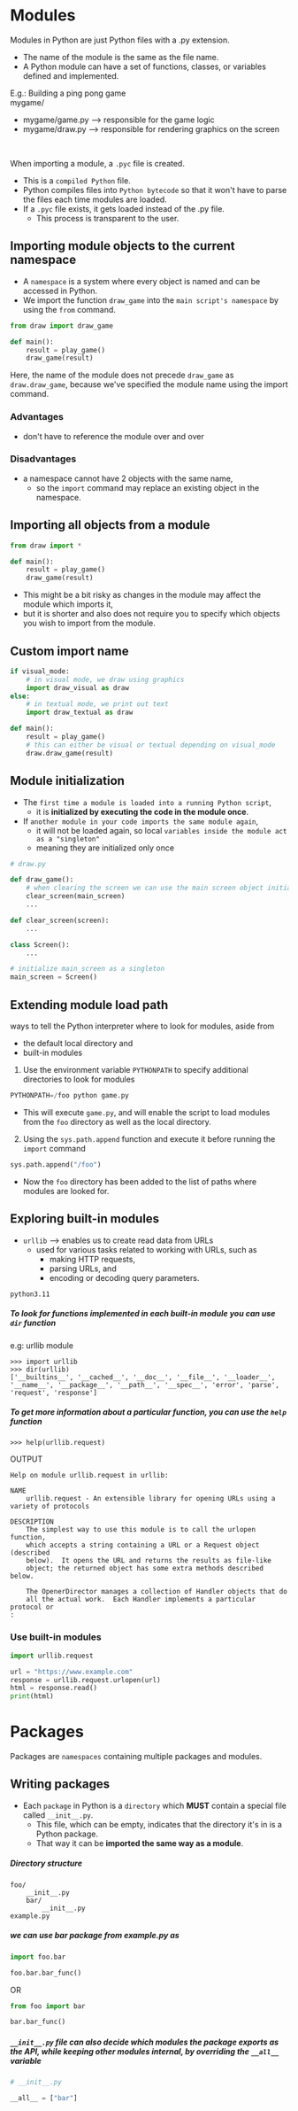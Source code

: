 # Modules
Modules in Python are just Python files with a .py extension.
* The name of the module is the same as the file name.
* A Python module can have a set of functions, classes, or variables defined and implemented.

E.g.: Building a ping pong game
<br />
mygame/
* mygame/game.py --> responsible for the game logic
* mygame/draw.py --> responsible for rendering graphics on the screen

<br />

When importing a module, a `.pyc` file is created. 
* This is a `compiled Python` file. 
* Python compiles files into `Python bytecode` so that it won't have to parse the files each time modules are loaded. 
* If a `.pyc` file exists, it gets loaded instead of the .py file. 
  * This process is transparent to the user.

## Importing module objects to the current namespace
* A `namespace` is a system where every object is named and can be accessed in Python. 
* We import the function `draw_game` into the `main script's namespace` by using the `from` command.

```python
from draw import draw_game

def main():
    result = play_game()
    draw_game(result)
```

Here, the name of the module does not precede `draw_game` as `draw.draw_game`, because we've specified the module name using the import command.

### Advantages
* don't have to reference the module over and over

### Disadvantages
* a namespace cannot have 2 objects with the same name, 
  * so the `import` command may replace an existing object in the namespace.

## Importing all objects from a module

```python
from draw import *

def main():
    result = play_game()
    draw_game(result)
```

* This might be a bit risky as changes in the module may affect the module which imports it, 
* but it is shorter and also does not require you to specify which objects you wish to import from the module.

## Custom import name

```python
if visual_mode:
    # in visual mode, we draw using graphics
    import draw_visual as draw
else:
    # in textual mode, we print out text
    import draw_textual as draw

def main():
    result = play_game()
    # this can either be visual or textual depending on visual_mode
    draw.draw_game(result)
```

## Module initialization

* The `first time a module is loaded into a running Python script`, 
  * it is **initialized by executing the code in the module once**. 
* If `another module in your code imports the same module again`, 
  * it will not be loaded again, so local `variables inside the module act as a "singleton"` 
  * meaning they are initialized only once

```python
# draw.py

def draw_game():
    # when clearing the screen we can use the main screen object initialized in this module
    clear_screen(main_screen)
    ...

def clear_screen(screen):
    ...

class Screen():
    ...

# initialize main_screen as a singleton
main_screen = Screen()
```

## Extending module load path
ways to tell the Python interpreter where to look for modules, aside from 
* the default local directory and 
* built-in modules

1. Use the environment variable `PYTHONPATH` to specify additional directories to look for modules
```python
PYTHONPATH=/foo python game.py
```
  * This will execute `game.py`, and will enable the script to load modules from the `foo` directory as well as the local directory.

2. Using the `sys.path.append` function and execute it before running the `import` command
```python
sys.path.append("/foo")
```
  * Now the `foo` directory has been added to the list of paths where modules are looked for.

## Exploring built-in modules
* `urllib` --> enables us to create read data from URLs
  * used for various tasks related to working with URLs, such as 
    * making HTTP requests, 
    * parsing URLs, and 
    * encoding or decoding query parameters. 
```shell
python3.11
```
##### To look for functions implemented in each built-in module you can use `dir` function
e.g: urllib module
```text
>>> import urllib
>>> dir(urllib)
['__builtins__', '__cached__', '__doc__', '__file__', '__loader__', '__name__', '__package__', '__path__', '__spec__', 'error', 'parse', 'request', 'response']
```

##### To get more information about a particular function, you can use the `help` function
```text
>>> help(urllib.request)
```
OUTPUT
```text
Help on module urllib.request in urllib:

NAME
    urllib.request - An extensible library for opening URLs using a variety of protocols

DESCRIPTION
    The simplest way to use this module is to call the urlopen function,
    which accepts a string containing a URL or a Request object (described
    below).  It opens the URL and returns the results as file-like
    object; the returned object has some extra methods described below.
    
    The OpenerDirector manages a collection of Handler objects that do
    all the actual work.  Each Handler implements a particular protocol or
:
```

### Use built-in modules
```python
import urllib.request

url = "https://www.example.com"
response = urllib.request.urlopen(url)
html = response.read()
print(html)
```

# Packages
Packages are `namespaces` containing multiple packages and modules.


## Writing packages

* Each `package` in Python is a `directory` which **MUST** contain a special file called `__init__.py`. 
  * This file, which can be empty, indicates that the directory it's in is a Python package. 
  * That way it can be **imported the same way as a module**.

##### Directory structure
```text
foo/
    __init__.py
    bar/
        __init__.py
example.py
```
##### we can use bar package from example.py as
```python
import foo.bar

foo.bar.bar_func()
```
OR
```python
from foo import bar

bar.bar_func()
```

#####  `__init__.py` file can also decide which modules the package exports as the API, while keeping other modules internal, by overriding the `__all__` variable
```python
# __init__.py

__all__ = ["bar"]
```